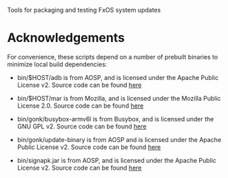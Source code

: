 Tools for packaging and testing FxOS system updates

Acknowledgements
================
For convenience, these scripts depend on a number of prebuilt binaries to
minimize local build dependencies:

* bin/$HOST/adb is from AOSP, and is licensed under the Apache Public License v2.
  Source code can be found [here](https://github.com/android/platform_system_core/tree/master/adb)

* bin/$HOST/mar is from Mozilla, and is licensed under the Mozilla Public License 2.0.
  Source code can be found [here](http://hg.mozilla.org/mozilla-central/file/tip/modules/libmar)

* bin/gonk/busybox-armv6l is from Busybox, and is licensed under the GNU GPL v2.
  Source code can be found [here](http://www.busybox.net/downloads/)

* bin/gonk/update-binary is from AOSP and is licensed under the Apache Public License v2.
  Source code can be found [here](https://android.googlesource.com/platform/bootable/recovery.git)

* bin/signapk.jar is from AOSP, and is licensed under the Apache Public License v2.
  Source code can be found [here](https://github.com/android/platform_build/tree/master/tools/signapk)
